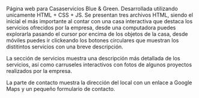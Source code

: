 Página web para Casaservicios Blue & Green.
Desarrollada utilizando unicamente HTML + CSS + JS.
Se presentan tres archivos HTML, siendo el inicial el más importante al contar con una casa interactiva que destaca los servicios ofrecidos por la empresa, desde una computadora puedes explorarla pasando el cursor por encima de los objetos de la casa, desde móviles puedes ir clickeando los botones circulares que muestran los distitintos servicios con una breve descripción.

La sección de servicios muestra una descripción más detallada de los servicios, así como carruseles interactivos con fotos de algunos proyectos realizados por la empresa.

La parte de contacto muestra la dirección del local con un enlace a Google Maps y un pequeño formulario de contacto.

